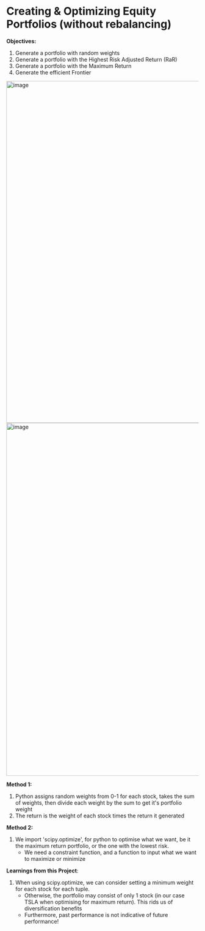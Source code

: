 # Creating & Optimizing Equity Portfolios (without rebalancing)

__Objectives:__

1. Generate a portfolio with random weights
2. Generate a portfolio with the Highest Risk Adjusted Return (RaR)
3. Generate a portfolio with the Maximum Return
4. Generate the efficient Frontier

<img width="896" alt="image" src="https://github.com/user-attachments/assets/ebfa6c2f-a60c-47cf-953c-db87cd0dd8bf">


<img width="925" alt="image" src="https://github.com/user-attachments/assets/c5ec9b40-a117-4066-98ac-11a174ba7c17">


__Method 1:__

1. Python assigns random weights from 0-1 for each stock, takes the sum of weights, then divide each weight by the sum to get it's portfolio weight
2. The return is the weight of each stock times the return it generated

   
__Method 2:__

1. We import 'scipy.optimize', for python to optimise what we want, be it the maximum return portfolio, or the one with the lowest risk.
   - We need a constraint function, and a function to input what we want to maximize or minimize



__Learnings from this Project__:
1. When using scipy.optimize, we can consider setting a minimum weight for each stock for each tuple.
   - Otherwise, the portfolio may consist of only 1 stock (in our case TSLA when optimising for maximum return). This rids us of diversification benefits
   - Furthermore, past performance is not indicative of future performance!   
